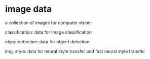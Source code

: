 # image data

a collection of images for computer vision:

classification: data for image classification

objectdetection: data for object detection

img, style: data for neural style transfer and fast neural style transfer

